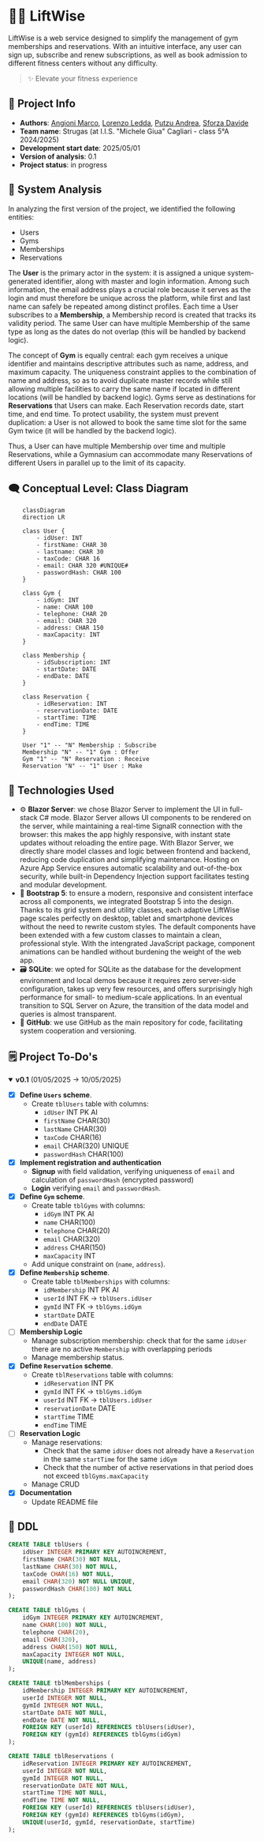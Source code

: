 # 🏋️‍♂️ LiftWise

LiftWise is a web service designed to simplify the management of gym memberships and reservations. With an intuitive interface, any user can sign up, subscribe and renew subscriptions, as well as book admission to different fitness centers without any difficulty.

> ✨ Elevate your fitness experience

## 📘 Project Info

- **Authors**: [Angioni Marco](https://github.com/Marcxzz), [Lorenzo Ledda](https://github.com/diodoLedd), [Putzu Andrea](https://github.com/andrexswampert), [Sforza Davide](https://github.com/dvsf06)
- **Team name**: Strugas (at I.I.S. "Michele Giua" Cagliari - class 5°A 2024/2025)  
- **Development start date**: 2025/05/01
- **Version of analysis**: 0.1
- **Project status**: in progress

## 🧱 System Analysis

In analyzing the first version of the project, we identified the following entities:

- Users
- Gyms
- Memberships
- Reservations

The **User** is the primary actor in the system: it is assigned a unique system-generated identifier, along with master and login information. Among such information, the email address plays a crucial role because it serves as the login and must therefore be unique across the platform, while first and last name can safely be repeated among distinct profiles. Each time a User subscribes to a **Membership**, a Membership record is created that tracks its validity period. The same User can have multiple Membership of the same type as long as the dates do not overlap (this will be handled by backend logic).

The concept of **Gym** is equally central: each gym receives a unique identifier and maintains descriptive attributes such as name, address, and maximum capacity. The uniqueness constraint applies to the combination of name and address, so as to avoid duplicate master records while still allowing multiple facilities to carry the same name if located in different locations (will be handled by backend logic). Gyms serve as destinations for **Reservations** that Users can make. Each Reservation records date, start time, and end time. To protect usability, the system must prevent duplication: a User is not allowed to book the same time slot for the same Gym twice (it will be handled by the backend logic).

Thus, a User can have multiple Membership over time and multiple Reservations, while a Gymnasium can accommodate many Reservations of different Users in parallel up to the limit of its capacity.

## 🗨️ Conceptual Level: Class Diagram

```mermaid
    classDiagram
    direction LR
    
    class User {
        - idUser: INT
        - firstName: CHAR 30
        - lastname: CHAR 30
        - taxCode: CHAR 16
        - email: CHAR 320 #UNIQUE#
        - passwordHash: CHAR 100
    }

    class Gym {
        - idGym: INT
        - name: CHAR 100
        - telephone: CHAR 20
        - email: CHAR 320
        - address: CHAR 150
        - maxCapacity: INT
    }

    class Membership {
        - idSubscription: INT
        - startDate: DATE
        - endDate: DATE
    }

    class Reservation {
        - idReservation: INT
        - reservationDate: DATE
        - startTime: TIME
        - endTime: TIME
    }

    User "1" -- "N" Membership : Subscribe
    Membership "N" -- "1" Gym : Offer
    Gym "1" -- "N" Reservation : Receive
    Reservation "N" -- "1" User : Make
```

## 🧰 Technologies Used

- ⚙️ **Blazor Server**:
we chose Blazor Server to implement the UI in full-stack C# mode. Blazor Server allows UI components to be rendered on the server, while maintaining a real-time SignalR connection with the browser: this makes the app highly responsive, with instant state updates without reloading the entire page. With Blazor Server, we directly share model classes and logic between frontend and backend, reducing code duplication and simplifying maintenance. Hosting on Azure App Service ensures automatic scalability and out-of-the-box security, while built-in Dependency Injection support facilitates testing and modular development.
- 🎨 **Bootstrap 5**:
to ensure a modern, responsive and consistent interface across all components, we integrated Bootstrap 5 into the design. Thanks to its grid system and utility classes, each adaptive LiftWise page scales perfectly on desktop, tablet and smartphone devices without the need to rewrite custom styles. The default components have been extended with a few custom classes to maintain a clean, professional style. With the intengrated JavaScript package, component animations can be handled without burdening the weight of the web app.
- 🗃️ **SQLite**:
we opted for SQLite as the database for the development environment and local demos because it requires zero server-side configuration, takes up very few resources, and offers surprisingly high performance for small- to medium-scale applications. In an eventual transition to SQL Server on Azure, the transition of the data model and queries is almost transparent.
- 🌳 **GitHub**:
we use GitHub as the main repository for code, facilitating system cooperation and versioning.

## 🗒️ Project To-Do's
<details open>
    <summary><b>v0.1</b> (01/05/2025 → 10/05/2025)</summary>
    
  - [x] **Define `Users` scheme**.
    - Create `tblUsers` table with columns:
      - `idUser` INT PK AI
      - `firstName` CHAR(30)
      - `lastName` CHAR(30)
      - `taxCode` CHAR(16)
      - `email` CHAR(320) UNIQUE
      - `passwordHash` CHAR(100)
  - [x] **Implement registration and authentication**
    - **Signup** with field validation, verifying uniqueness of `email` and calculation of `passwordHash` (encrypted password)
    - **Login** verifying `email` and `passwordHash`.
  - [x] **Define `Gym` scheme**.
    - Create table `tblGyms` with columns:
      - `idGym` INT PK AI
      - `name` CHAR(100)
      - `telephone` CHAR(20)
      - `email` CHAR(320)
      - `address` CHAR(150)
      - `maxCapacity` INT
    - Add unique constraint on (`name`, `address`).
  - [x] **Define `Membership` scheme**.
    - Create table `tblMemberships` with columns:
      - `idMembership` INT PK AI
      - `userId` INT FK → `tblUsers.idUser`
      - `gymId` INT FK → `tblGyms.idGym`
      - `startDate` DATE
      - `endDate` DATE
  - [ ] **Membership Logic**
    - Manage subscription membership: check that for the same `idUser` there are no active `Membership` with overlapping periods
    - Manage membership status.
  - [x] **Define `Reservation` scheme**.
    - Create `tblReservations` table with columns:
      - `idReservation` INT PK
      - `gymId` INT FK → `tblGyms.idGym`
      - `userId` INT FK → `tblUsers.idUser`
      - `reservationDate` DATE
      - `startTime` TIME
      - `endTime` TIME
  - [ ] **Reservation Logic**
    - Manage reservations:
      - Check that the same `idUser` does not already have a `Reservation` in the same `startTime` for the same `idGym`
      - Check that the number of active reservations in that period does not exceed `tblGyms.maxCapacity`
    - Manage CRUD
  - [x] **Documentation**
    - Update README file
</details>

## 💾 DDL

```SQL
CREATE TABLE tblUsers (
    idUser INTEGER PRIMARY KEY AUTOINCREMENT,
    firstName CHAR(30) NOT NULL,
    lastName CHAR(30) NOT NULL,
    taxCode CHAR(16) NOT NULL,
    email CHAR(320) NOT NULL UNIQUE,
    passwordHash CHAR(100) NOT NULL
);

CREATE TABLE tblGyms (
    idGym INTEGER PRIMARY KEY AUTOINCREMENT,
    name CHAR(100) NOT NULL, 
    telephone CHAR(20),
    email CHAR(320),
    address CHAR(150) NOT NULL,
    maxCapacity INTEGER NOT NULL,
    UNIQUE(name, address)
);

CREATE TABLE tblMemberships (
    idMembership INTEGER PRIMARY KEY AUTOINCREMENT,
    userId INTEGER NOT NULL,
    gymId INTEGER NOT NULL,
    startDate DATE NOT NULL,
    endDate DATE NOT NULL,
    FOREIGN KEY (userId) REFERENCES tblUsers(idUser),
    FOREIGN KEY (gymId) REFERENCES tblGyms(idGym)
);

CREATE TABLE tblReservations (
    idReservation INTEGER PRIMARY KEY AUTOINCREMENT,
    userId INTEGER NOT NULL,
    gymId INTEGER NOT NULL,
    reservationDate DATE NOT NULL,
    startTime TIME NOT NULL,
    endTime TIME NOT NULL,
    FOREIGN KEY (userId) REFERENCES tblUsers(idUser),
    FOREIGN KEY (gymId) REFERENCES tblGyms(idGym),
    UNIQUE(userId, gymId, reservationDate, startTime)
);
```
